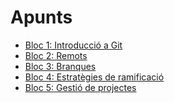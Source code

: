 # Apunts

- [Bloc 1: Introducció a Git](01_introduccio.md)
- [Bloc 2: Remots]()
- [Bloc 3: Branques]()
- [Bloc 4: Estratègies de ramificació]()
- [Bloc 5: Gestió de projectes]()
